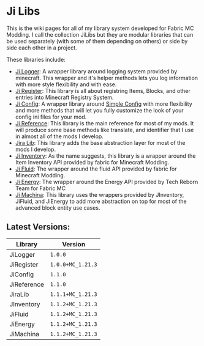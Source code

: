 # Ji Libs

This is the wiki pages for all of my library system developed for Fabric MC Modding. I call the collection JiLibs but they are modular libraries that can be used separately (with some of them depending on others) or side by side each other in a project.

These libraries include:

- [Ji Logger](https://github.com/drkhodakarami/JiLogger): A wrapper library around logging system provided by minecraft. This wrapper and it's helper methods lets you log information with more style flexibility and with ease.
- [Ji Register](https://github.com/drkhodakarami/JiRegister): This library is all about registring Items, Blocks, and other entries into Minecraft Registry System.
- [Ji Config](https://github.com/drkhodakarami/JiConfig): A wrapper library around [Simple Config](https://github.com/magistermaks/fabric-simplelibs) with more flexibility and more methods that will let you fully customize the look of your config ini files for your mod.
- [Ji Reference](https://github.com/drkhodakarami/JiReference): This library is the main reference for most of my mods. It will produce some base methods like translate, and identifier that I use in almost all of the mods I develop.
- [Jira Lib](https://github.com/drkhodakarami/JiraLib): This library adds the base abstraction layer for most of the mods I develop.
- [Ji Inventory](https://github.com/drkhodakarami/JInventory): As the name suggests, this library is a wrapper around the Item Inventory API provided by fabric for Minecraft Modding.
- [Ji Fluid](https://github.com/drkhodakarami/JiFluid): The wrapper around the fluid API provided by fabric for Minecraft Modding.
- [Ji Energy](https://github.com/drkhodakarami/JiEnergy): The wrapper around the Energy API provided by Tech Reborn Team for Fabric MC
- [Ji Machina](https://github.com/drkhodakarami/JiMachina): This library uses the wrappers provided by JInventory, JiFluid, and JiEnergy to add more abstraction on top for most of the advanced block entity use cases.

## Latest Versions:

|Library    |Version        |
|-----------|---------------|
|JiLogger   |`1.0.0`          |
|JiRegister |`1.0.0+MC_1.21.3`|
|JiConfig   |`1.1.0`          |
|JiReference|`1.1.0`          |
|JiraLib    |`1.1.1+MC_1.21.3`|
|JInventory |`1.1.2+MC_1.21.3`|
|JiFluid    |`1.1.2+MC_1.21.3`|
|JiEnergy   |`1.1.2+MC_1.21.3`|
|JiMachina  |`1.1.2+MC_1.21.3`|
